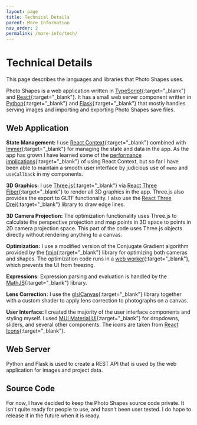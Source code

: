 ```yaml
---
layout: page
title: Technical Details
parent: More Information
nav_order: 2
permalink: /more-info/tech/
---
```


# Technical Details

This page describes the languages and libraries that Photo Shapes uses.

Photo Shapes is a web application written in [TypeScript](https://www.typescriptlang.org/){:target="_blank"}
and [React](https://react.dev/){:target="_blank"}.
It has a small web server component written in [Python](https://www.python.org/){:target="_blank"}
and [Flask](https://flask.palletsprojects.com/en/stable/){:target="_blank"}
that mostly handles serving images and importing and exporting Photo Shapes save files.

## Web Application

**State Management:** I use [React Context](https://react.dev/learn/scaling-up-with-reducer-and-context){:target="_blank"}
combined with [Immer](https://immerjs.github.io/immer/){:target="_blank"}
for managing the state and data in the app. As the app has grown I have learned some of the
[performance implications](https://www.reddit.com/r/reactjs/comments/z4y7sj/redux_vs_context_what_exactly_does_redux/){:target="_blank"}
of using React Context, but so far I have been able to maintain a smooth user interface by
judicious use of `memo` and `useCallback` in my components.

**3D Graphics:** I use [Three.js](https://threejs.org/){:target="_blank"}
via [React Three Fiber](https://r3f.docs.pmnd.rs/getting-started/introduction){:target="_blank"}
to render all 3D graphics in the app. Three.js also provides the export to GLTF functionality.
I also use the [React Three Drei](https://github.com/pmndrs/drei){:target="_blank"}
library to draw edge lines.

**3D Camera Projection:** The optimization functionality uses Three.js to calculate the
perspective projection and map points in 3D space to points in 2D camera projection
space. This part of the code uses Three.js objects directly without rendering anything to
a canvas.

**Optimization:** I use a modified version of the Conjugate Gradient algorithm provided by the
[fmin](https://github.com/benfred/fmin){:target="_blank"}
library for optimizing both cameras and shapes. The optimization code runs in a
[web worker](https://developer.mozilla.org/en-US/docs/Web/API/Web_Workers_API/Using_web_workers){:target="_blank"},
which prevents the UI from freezing.

**Expressions:** Expression parsing and evaluation is handled by the [MathJS](https://mathjs.org/){:target="_blank"}
library.

**Lens Correction:** I use the [glslCanvas](https://github.com/patriciogonzalezvivo/glslCanvas){:target="_blank"}
library together with a custom shader to apply lens correction to photographs on a canvas.

**User Interface:** I created the majority of the user interface components and styling myself.
I used [MUI Material UI](https://mui.com/material-ui/getting-started/){:target="_blank"}
for dropdowns, sliders, and several other components. The icons are taken from
[React Icons](https://react-icons.github.io/react-icons/){:target="_blank"}.

## Web Server

Python and Flask is used to create a REST API that is used by the web application for images
and project data.


## Source Code

For now, I have decided to keep the Photo Shapes source code private. It isn't quite ready
for people to use, and hasn't been user tested. I do hope to release it in the future when
it is ready.
